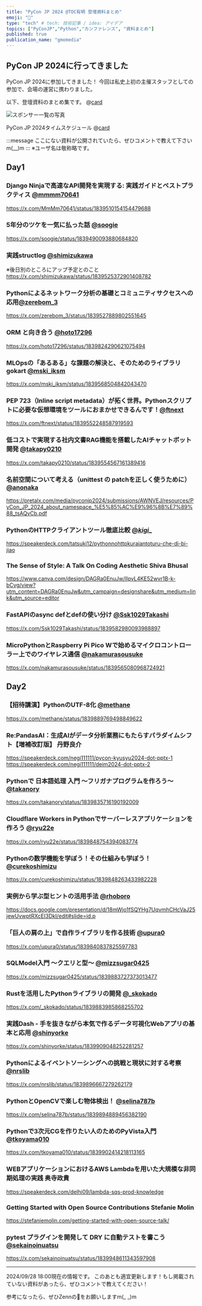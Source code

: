 ```yaml
---
title: "PyCon JP 2024 @TOC有明 登壇資料まとめ"
emoji: "📣"
type: "tech" # tech: 技術記事 / idea: アイデア
topics: ["PyConJP","Python","カンファレンス", "資料まとめ"]
published: true
publication_name: "gmomedia"
---
```


## PyCon JP 2024に行ってきました
PyCon JP 2024に参加してきました！
今回は私史上初の主催スタッフとしての参加で、会場の運営に携わりました。

以下、登壇資料のまとめ集です。
@[card](https://2024.pycon.jp/ja)

![スポンサー一覧の写真](/images/203c0f97ae98b9/1.jpg)

PyCon JP 2024タイムスケジュール
@[card](https://2024.pycon.jp/ja/timetable/day1)


:::message
ここにない資料が公開されていたら、ぜひコメントで教えて下さいm(__)m
:::
※ユーザ名は敬称略です。

## Day1
### Django Ninjaで高速なAPI開発を実現する: 実践ガイドとベストプラクティス [@mmmm70641](https://x.com/mmmm70641)
https://x.com/MmMm70641/status/1839510154154479688


### 5年分のツケを一気に払った話 [@soogie](https://x.com/soogie)
https://x.com/soogie/status/1839490093880684820


### 実践structlog [@shimizukawa](https://x.com/shimizukawa)
※後日別のところにアップ予定とのこと
https://x.com/shimizukawa/status/1839525372901408782


### Pythonによるネットワーク分析の基礎とコミュニティサクセスへの応用[@zerebom_3](https://x.com/zerebom_3)
https://x.com/zerebom_3/status/1839527889802551645


### ORM と向き合う [@hoto17296](https://x.com/hoto17296)
https://x.com/hoto17296/status/1839824290621075494


### MLOpsの「あるある」な課題の解決と、そのためのライブラリgokart [@mski_iksm](https://x.com/mski_iksm)
https://x.com/mski_iksm/status/1839568504842043470


### PEP 723（Inline script metadata）が拓く世界。Pythonスクリプトに必要な仮想環境をツールにおまかせできるんです！[@ftnext](https://x.com/ftnext)
https://x.com/ftnext/status/1839552248587919593


### 低コストで実現する社内文書RAG機能を搭載したAIチャットボット開発 [@takapy0210](https://x.com/takapy0210)
https://x.com/takapy0210/status/1839554567161389416


### 名前空間について考える（unittest の patchを正しく使うために） [@anonaka](https://x.com/anonaka)
https://pretalx.com/media/pyconjp2024/submissions/AWNVEJ/resources/PyCon_JP_2024_about_namespace_%E5%85%AC%E9%96%8B%E7%89%88_tsAQvCb.pdf

### PythonのHTTPクライアントツール徹底比較 [@_kigi__](https://x.com/_kigi__/status/1839451591528886567)
https://speakerdeck.com/tatsuki12/pythonnohttpkuraiantoturu-che-di-bi-jiao


### The Sense of Style: A Talk On Coding Aesthetic Shiva Bhusal
https://www.canva.com/design/DAGRa0EnuJw/lIpvL4KE52wvr1B-k-bCvg/view?utm_content=DAGRa0EnuJw&utm_campaign=designshare&utm_medium=link&utm_source=editor


### FastAPIのasync defとdefの使い分け [@Ssk1029Takashi](https://x.com/Ssk1029Takashi)
https://x.com/Ssk1029Takashi/status/1839582980093988897


### MicroPythonとRaspberry Pi Pico Wで始めるマイクロコントローラー上でのワイヤレス通信 [@nakamurasousuke](https://x.com/nakamurasousuke)
https://x.com/nakamurasousuke/status/1839565080968724921



## Day2
### 【招待講演】PythonのUTF-8化 [@methane](https://x.com/methane)
https://x.com/methane/status/1839889769498849622


### Re:PandasAI：生成AIがデータ分析業務にもたらすパラダイムシフト【増補改訂版】 丹野良介
https://speakerdeck.com/negi111111/pycon-kyusyu2024-dot-pptx-1
https://speakerdeck.com/negi111111/deim2024-dot-pptx-2


### Pythonで 日本語処理 入門 〜フリガナプログラムを作ろう〜 [@takanory](https://x.com/takanory)
https://x.com/takanory/status/1839835716190192009


### Cloudflare Workers in Pythonでサーバーレスアプリケーションを作ろう [@ryu22e](https://x.com/ryu22e)
https://x.com/ryu22e/status/1839848754394083774


### Pythonの数学機能を学ぼう！その仕組みも学ぼう！ [@curekoshimizu](https://x.com/curekoshimizu)
https://x.com/curekoshimizu/status/1839848263433982228


### 実例から学ぶ型ヒントの活用手法 [@rhoboro](https://twitter.com/rhoboro)
https://docs.google.com/presentation/d/18mWjo1fSQYHg7UqvmhCHcVaJ25jewUvwptRXcEI3DkI/edit#slide=id.p


### 「巨人の肩の上」で自作ライブラリを作る技術 [@upura0](https://x.com/upura0)
https://x.com/upura0/status/1839840837825597783


### SQLModel入門 〜クエリと型〜 [@mizzsugar0425](https://x.com/mizzsugar0425)
https://x.com/mizzsugar0425/status/1839883727373013477


### Rustを活用したPythonライブラリの開発 [@_skokado](https://x.com/_skokado)
https://x.com/_skokado/status/1839883985868255702


### 実践Dash - 手を抜きながら本気で作るデータ可視化Webアプリの基本と応用 [@shinyorke](https://x.com/shinyorke)
https://x.com/shinyorke/status/1839909048252281257


### Pythonによるイベントソーシングへの挑戦と現状に対する考察 [@nrslib](https://x.com/nrslib)
https://x.com/nrslib/status/1839896667279262179


### PythonとOpenCVで楽しむ物体検出！ [@selina787b](https://x.com/selina787b)
https://x.com/selina787b/status/1839894889456382190


### Pythonで3次元CGを作りたい人のためのPyVista入門 [@tkoyama010](https://x.com/tkoyama010)
https://x.com/tkoyama010/status/1839902414218113165


### WEBアプリケーションにおけるAWS Lambdaを用いた大規模な非同期処理の実践 奥寺政貴
https://speakerdeck.com/delhi09/lambda-sqs-prod-knowledge


### Getting Started with Open Source Contributions Stefanie Molin
https://stefaniemolin.com/getting-started-with-open-source-talk/


### pytest プラグインを開発して DRY に自動テストを書こう [@sekainoinuatsu](https://x.com/sekainoinuatsu)
https://x.com/sekainoinuatsu/status/1839948611343597908

-----


2024/09/28 18:00現在の情報です。
このあとも適宜更新します！もし掲載されていない資料があったら、ぜひコメントで教えてください！

参考になったら、ぜひZennの💖をお願いしますm(_ _)m
